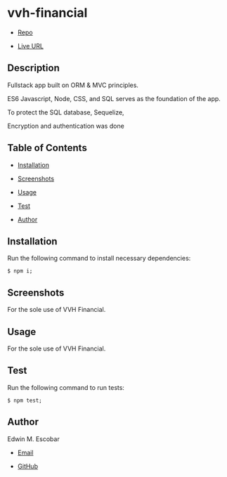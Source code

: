 
# vvh-financial

  * [Repo](https://github.com/escowin/vvh-financial)

  * [Live URL](https://vvh-financial.com)
  
## Description

  Fullstack app built on ORM & MVC principles.
  
  ES6 Javascript, Node, CSS, and SQL serves as the foundation of the app.

  To protect the SQL database, Sequelize, 

  Encryption and authentication was done 

## Table of Contents

  * [Installation](#installation)

  * [Screenshots](#screenshots)

  * [Usage](#usage)

  * [Test](#test)

  * [Author](#author)

## Installation

  Run the following command to install necessary dependencies:

  ```
  $ npm i;
  ```

## Screenshots

  For the sole use of VVH Financial.


## Usage

  For the sole use of VVH Financial.


## Test
  
  Run the following command to run tests:
  ```
  $ npm test;
  ```

## Author

  Edwin M. Escobar

  * [Email](mailto:edwin@escowinart.com)

  * [GitHub](https://github.com/escowin)
